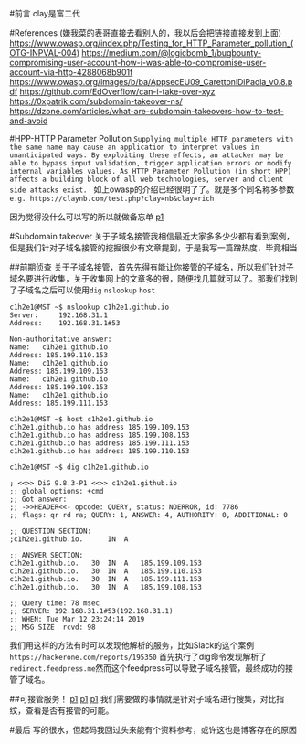 #前言
clay是富二代

#References
(嫌我菜的表哥直接去看别人的，我以后会把链接直接发到上面)
https://www.owasp.org/index.php/Testing_for_HTTP_Parameter_pollution_(OTG-INPVAL-004)
https://medium.com/@logicbomb_1/bugbounty-compromising-user-account-how-i-was-able-to-compromise-user-account-via-http-4288068b901f
https://www.owasp.org/images/b/ba/AppsecEU09_CarettoniDiPaola_v0.8.pdf
https://github.com/EdOverflow/can-i-take-over-xyz
https://0xpatrik.com/subdomain-takeover-ns/
https://dzone.com/articles/what-are-subdomain-takeovers-how-to-test-and-avoid



#HPP-HTTP Parameter Pollution
`Supplying multiple HTTP parameters with the same name may cause an application to interpret values in unanticipated ways. By exploiting these effects, an attacker may be able to bypass input validation, trigger application errors or modify internal variables values. As HTTP Parameter Pollution (in short HPP) affects a building block of all web technologies, server and client side attacks exist. `
如上owasp的介绍已经很明了了。就是多个同名称多参数
`e.g. https://claynb.com/test.php?clay=nb&clay=rich`

因为觉得没什么可以写的所以就做备忘单
[p1](https://c1h2e1.oss-cn-qingdao.aliyuncs.com/image/HPP/HPP1.png)

#Subdomain takeover
关于子域名接管我相信最近大家多多少少都有看到案例，但是我们针对子域名接管的挖掘很少有文章提到，于是我写一篇蹭热度，毕竟相当

##前期侦查
关于子域名接管，首先先得有能让你接管的子域名，所以我们针对子域名要进行收集，关于收集网上的文章多的很，随便找几篇就可以了。那我们找到了子域名之后可以使用`dig` `nslookup` `host`
```
c1h2e1@MST ~$ nslookup c1h2e1.github.io
Server:		192.168.31.1
Address:	192.168.31.1#53

Non-authoritative answer:
Name:	c1h2e1.github.io
Address: 185.199.110.153
Name:	c1h2e1.github.io
Address: 185.199.109.153
Name:	c1h2e1.github.io
Address: 185.199.108.153
Name:	c1h2e1.github.io
Address: 185.199.111.153

c1h2e1@MST ~$ host c1h2e1.github.io
c1h2e1.github.io has address 185.199.109.153
c1h2e1.github.io has address 185.199.108.153
c1h2e1.github.io has address 185.199.111.153
c1h2e1.github.io has address 185.199.110.153

c1h2e1@MST ~$ dig c1h2e1.github.io

; <<>> DiG 9.8.3-P1 <<>> c1h2e1.github.io
;; global options: +cmd
;; Got answer:
;; ->>HEADER<<- opcode: QUERY, status: NOERROR, id: 7786
;; flags: qr rd ra; QUERY: 1, ANSWER: 4, AUTHORITY: 0, ADDITIONAL: 0

;; QUESTION SECTION:
;c1h2e1.github.io.		IN	A

;; ANSWER SECTION:
c1h2e1.github.io.	30	IN	A	185.199.109.153
c1h2e1.github.io.	30	IN	A	185.199.110.153
c1h2e1.github.io.	30	IN	A	185.199.111.153
c1h2e1.github.io.	30	IN	A	185.199.108.153

;; Query time: 78 msec
;; SERVER: 192.168.31.1#53(192.168.31.1)
;; WHEN: Tue Mar 12 23:24:14 2019
;; MSG SIZE  rcvd: 98
```
我们用这样的方法有时可以发现他解析的服务，比如Slack的这个案例
`https://hackerone.com/reports/195350`
首先执行了dig命令发现解析了`redirect.feedpress.me`然而这个feedpress可以导致子域名接管，最终成功的接管了域名。

##可接管服务！
[p1](https://c1h2e1.oss-cn-qingdao.aliyuncs.com/image/HPP/takeover1.png)
[p1](https://c1h2e1.oss-cn-qingdao.aliyuncs.com/image/HPP/takeover2.png)
[p1](https://c1h2e1.oss-cn-qingdao.aliyuncs.com/image/HPP/takeover3.png)
我们需要做的事情就是针对子域名进行搜集，对比指纹，查看是否有接管的可能。

#最后
写的很水，但起码我回过头来能有个资料参考，或许这也是博客存在的原因
